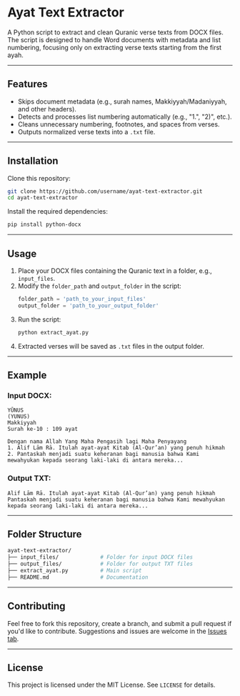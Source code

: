 # **Ayat Text Extractor**  
A Python script to extract and clean Quranic verse texts from DOCX files. The script is designed to handle Word documents with metadata and list numbering, focusing only on extracting verse texts starting from the first ayah.

---

## **Features**
- Skips document metadata (e.g., surah names, Makkiyyah/Madaniyyah, and other headers).  
- Detects and processes list numbering automatically (e.g., "1.", "2)", etc.).  
- Cleans unnecessary numbering, footnotes, and spaces from verses.  
- Outputs normalized verse texts into a `.txt` file.  

---

## **Installation**  
Clone this repository:  
```bash
git clone https://github.com/username/ayat-text-extractor.git
cd ayat-text-extractor
```  

Install the required dependencies:  
```bash
pip install python-docx
```

---

## **Usage**
1. Place your DOCX files containing the Quranic text in a folder, e.g., `input_files`.  
2. Modify the `folder_path` and `output_folder` in the script:
   ```python
   folder_path = 'path_to_your_input_files'
   output_folder = 'path_to_your_output_folder'
   ```
3. Run the script:
   ```bash
   python extract_ayat.py
   ```
4. Extracted verses will be saved as `.txt` files in the output folder.

---

## **Example**  

### **Input DOCX:**
```
YŪNUS  
(YUNUS)  
Makkiyyah  
Surah ke-10 : 109 ayat  

Dengan nama Allah Yang Maha Pengasih lagi Maha Penyayang  
1. Alif Lām Rā. Itulah ayat-ayat Kitab (Al-Qur’an) yang penuh hikmah  
2. Pantaskah menjadi suatu keheranan bagi manusia bahwa Kami mewahyukan kepada seorang laki-laki di antara mereka...
```

### **Output TXT:**
```
Alif Lām Rā. Itulah ayat-ayat Kitab (Al-Qur’an) yang penuh hikmah  
Pantaskah menjadi suatu keheranan bagi manusia bahwa Kami mewahyukan kepada seorang laki-laki di antara mereka...
```

---

## **Folder Structure**
```bash
ayat-text-extractor/
├── input_files/             # Folder for input DOCX files
├── output_files/            # Folder for output TXT files
├── extract_ayat.py          # Main script
├── README.md                # Documentation
```

---

## **Contributing**
Feel free to fork this repository, create a branch, and submit a pull request if you'd like to contribute. Suggestions and issues are welcome in the [Issues tab](https://github.com/username/ayat-text-extractor/issues).

---

## **License**
This project is licensed under the MIT License. See `LICENSE` for details.

